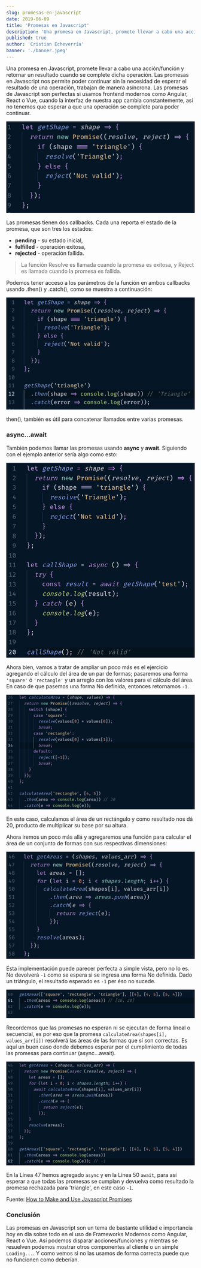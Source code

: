 ```yaml
---
slug: promesas-en-javascript
date: 2019-06-09
title: 'Promesas en Javascript'
description: 'Una promesa en Javascript, promete llevar a cabo una acción/función y retornar un resultado cuando se complete dicha operación. Las promesas en Javascript nos permite poder continuar sin la necesidad de esperar el resultado de una operación, trabajan de manera asíncrona. Las promesas de Javascript son perfectas si usamos frontend modernos como Angular, React o Vue, cuando la interfaz de nuestra app cambia constantemente, así no tenemos que esperar a que una operación se complete para poder continuar.'
published: true
author: 'Cristian Echeverría'
banner: './banner.jpeg'
---
```


Una promesa en Javascript, promete llevar a cabo una acción/función y retornar un resultado cuando se complete dicha operación. Las promesas en Javascript nos permite poder continuar sin la necesidad de esperar el resultado de una operación, trabajan de manera asíncrona. Las promesas de Javascript son perfectas si usamos frontend modernos como Angular, React o Vue, cuando la interfaz de nuestra app cambia constantemente, así no tenemos que esperar a que una operación se complete para poder continuar.

![Función con una promesa](get-shape.png)

Las promesas tienen dos callbacks. Cada una reporta el estado de la promesa, que son tres los estados:

- **pending** - su estado inicial,
- **fulfilled** - operación exitosa,
- **rejected** - operación fallida.

> La función Resolve es llamada cuando la promesa es exitosa, y Reject es llamada cuando la promesa es fallida.

Podemos tener acceso a los parámetros de la función en ambos callbacks usando .then() y .catch(), como se muestra a continuación:

![Then y Catch](then-catch.png)

then(), también es útil para concatenar llamados entre varias promesas.

### async...await

También podemos llamar las promesas usando **async** y **await**. Siguiendo con el ejemplo anterior sería algo como esto:

![async y await](async-await.png)

Ahora bien, vamos a tratar de ampliar un poco más es el ejercicio agregando el cálculo del área de un par de formas; pasaremos una forma `'square'` ó `'rectangle'` y un arreglo con los valores para el cálculo del área. En caso de que pasemos una forma No definida, entonces retornamos `-1`.

![Calcular el Área](calculate-area.png)

En este caso, calculamos el área de un rectángulo y como resultado nos dá 20, producto de multiplicar su base por su altura.

Ahora iremos un poco más allá y agregaremos una función para calcular el área de un conjunto de formas con sus respectivas dimensiones:

![Calcular varias Áreas](areas.png)

Ésta implementación puede parecer perfecta a simple vista, pero no lo es. No devolverá `-1` como se espera si se ingresa una forma No definida. Dado un triángulo, el resultado esperado es `-1` per éso no sucede.

![Calcular varias Áreas](get-area.png)

Recordemos que las promesas no esperan ni se ejecutan de forma lineal o secuencial, es por eso que la promesa `calculateArea(shapes[i], values_arr[i])` resolverá las áreas de las formas que sí son correctas. Es aquí un buen caso donde debemos esperar por el cumplimiento de todas las promesas para continuar (async...await).

![Calcular varias Áreas](get-area-async-await.png)

En la Línea 47 hemos agregado `async` y en la Línea 50 `await`, para así esperar a que todas las promesas se cumplan y devuelva como resultado la promesa rechazada para 'triangle', en este caso `-1`.

Fuente: [How to Make and Use Javascript Promises](https://medium.com/@imorobebh/how-to-make-and-use-javascript-promises-e1de07a8070c)

### Conclusión

Las promesas en Javascript son un tema de bastante utilidad e importancia hoy en día sobre todo en el uso de Frameworks Modernos como Angular, React o Vue. Así podemos disparar acciones/funciones y mientras se resuelven podemos mostrar otros componentes al cliente o un simple `Loading...`. Y como vemos si no las usamos de forma correcta puede que no funcionen como deberían.
